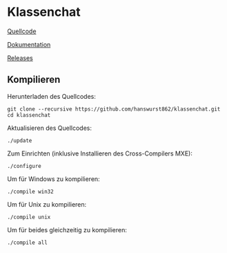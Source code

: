# Klassenchat

[Quellcode](https://github.com/hanswurst862/klassenchat)

[Dokumentation](https://hanswurst862.github.io/klassenchat)

[Releases](https://github.com/hanswurst862/klassenchat/releases)

## Kompilieren
Herunterladen des Quellcodes:

    git clone --recursive https://github.com/hanswurst862/klassenchat.git
    cd klassenchat
    
Aktualisieren des Quellcodes:
    
    ./update
    
Zum Einrichten (inklusive Installieren des Cross-Compilers MXE):

    ./configure

Um für Windows zu kompilieren:

    ./compile win32

Um für Unix zu kompilieren:

    ./compile unix
    
Um für beides gleichzeitig zu kompilieren:
    
    ./compile all

